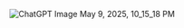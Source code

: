 
![ChatGPT Image May 9, 2025, 10_15_18 PM](https://github.com/user-attachments/assets/1ea63769-76f0-4d86-aa32-60f6576da253)
